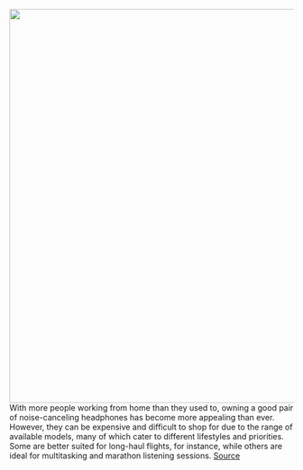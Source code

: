 <img src='https://cdn.vox-cdn.com/thumbor/7fe6MQOooJPE8LnYDKePyO1xqVE=/0x0:2214x1252/1200x800/filters:focal(930x449:1284x803)/cdn.vox-cdn.com/uploads/chorus_image/image/70392556/Screen_Shot_2022_01_06_at_2.26.42_PM.7.png' width='700px' /><br/>
With more people working from home than they used to, owning a good pair of noise-canceling headphones has become more appealing than ever. However, they can be expensive and difficult to shop for due to the range of available models, many of which cater to different lifestyles and priorities. Some are better suited for long-haul flights, for instance, while others are ideal for multitasking and marathon listening sessions.
<a href='https://www.theverge.com/good-deals/22865895/noise-canceling-headphone-deals-sony-apple-bose-sale'> Source <a/>